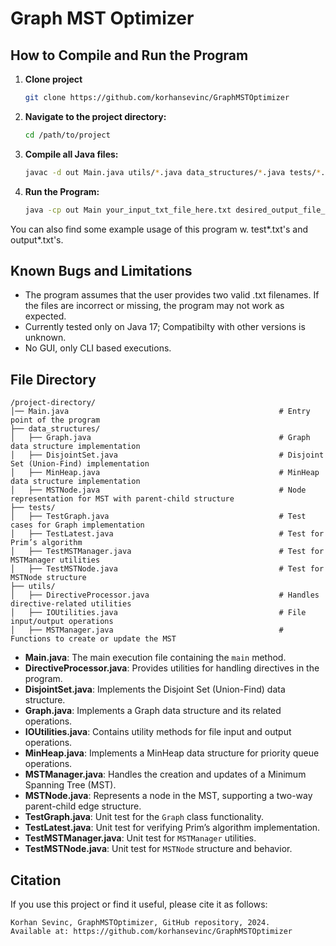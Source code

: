 # Graph MST Optimizer


## How to Compile and Run the Program

1. **Clone project**
    ```sh
    git clone https://github.com/korhansevinc/GraphMSTOptimizer
    ```
2. **Navigate to the project directory:**
    ```sh
    cd /path/to/project
    ```
3. **Compile all Java files:**
    ```sh
    javac -d out Main.java utils/*.java data_structures/*.java tests/*.java
    ```
4. **Run the Program:**
    ```sh
   java -cp out Main your_input_txt_file_here.txt desired_output_file_name_here.txt
    ```
You can also find some example usage of this program w. test*.txt's and output*.txt's.
   


## Known Bugs and Limitations
- The program assumes that the user provides two valid .txt filenames. If the files are incorrect or missing, the program may not work as expected.
- Currently tested only on Java 17; Compatibilty with other versions is unknown.
- No GUI, only CLI based executions.


## File Directory
```The files are in different packages, below is the demonstration of the pushed version of file directory. You can find the Test*.java files as well which does not contribute to the data structures or utilities so you can ignore them.
/project-directory/ 
│── Main.java                                               # Entry point of the program 
├── data_structures/  
│   ├── Graph.java                                          # Graph data structure implementation 
│   ├── DisjointSet.java                                    # Disjoint Set (Union-Find) implementation 
│   ├── MinHeap.java                                        # MinHeap data structure implementation 
│   ├── MSTNode.java                                        # Node representation for MST with parent-child structure 
├── tests/
│   ├── TestGraph.java                                      # Test cases for Graph implementation  
│   ├── TestLatest.java                                     # Test for Prim’s algorithm 
│   ├── TestMSTManager.java                                 # Test for MSTManager utilities 
│   ├── TestMSTNode.java                                    # Test for MSTNode structure 
├── utils/ 
│   ├── DirectiveProcessor.java                             # Handles directive-related utilities 
│   ├── IOUtilities.java                                    # File input/output operations
│   ├── MSTManager.java                                     # Functions to create or update the MST

```
- **Main.java**: The main execution file containing the `main` method.
- **DirectiveProcessor.java**: Provides utilities for handling directives in the program.
- **DisjointSet.java**: Implements the Disjoint Set (Union-Find) data structure.
- **Graph.java**: Implements a Graph data structure and its related operations.
- **IOUtilities.java**: Contains utility methods for file input and output operations.
- **MinHeap.java**: Implements a MinHeap data structure for priority queue operations.
- **MSTManager.java**: Handles the creation and updates of a Minimum Spanning Tree (MST).
- **MSTNode.java**: Represents a node in the MST, supporting a two-way parent-child edge structure.
- **TestGraph.java**: Unit test for the `Graph` class functionality.
- **TestLatest.java**: Unit test for verifying Prim’s algorithm implementation.
- **TestMSTManager.java**: Unit test for `MSTManager` utilities.
- **TestMSTNode.java**: Unit test for `MSTNode` structure and behavior.


## Citation  

If you use this project or find it useful, please cite it as follows:  
```
Korhan Sevinc, GraphMSTOptimizer, GitHub repository, 2024.
Available at: https://github.com/korhansevinc/GraphMSTOptimizer
```

